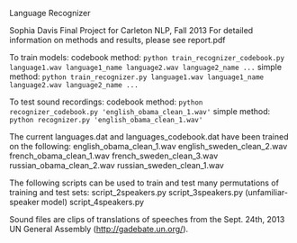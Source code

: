 Language Recognizer

Sophia Davis
Final Project for Carleton NLP, Fall 2013
For detailed information on methods and results, please see report.pdf


To train models:
    codebook method:
        ``python train_recognizer_codebook.py language1.wav language1_name language2.wav language2_name ...``
    simple method:
        ``python train_recognizer.py language1.wav language1_name language2.wav language2_name ...``


To test sound recordings:
    codebook method: ``python recognizer_codebook.py 'english_obama_clean_1.wav'``
    simple method: ``python recognizer.py 'english_obama_clean_1.wav'``


The current languages.dat and languages_codebook.dat have been trained on the following:
english_obama_clean_1.wav
english_sweden_clean_2.wav
french_obama_clean_1.wav
french_sweden_clean_3.wav
russian_obama_clean_2.wav
russian_sweden_clean_1.wav


The following scripts can be used to train and test many permutations of training and test sets:
    script_2speakers.py
    script_3speakers.py (unfamiliar-speaker model)
    script_4speakers.py
    
Sound files are clips of translations of speeches from the Sept. 24th, 2013 UN General Assembly 
(http://gadebate.un.org/).

